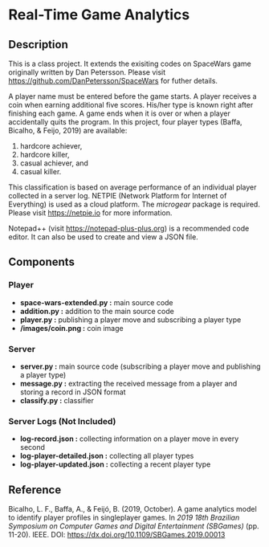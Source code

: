 # Real-Time Game Analytics


## Description
This is a class project. It extends the exisiting codes on SpaceWars game originally written by Dan Petersson. Please visit <https://github.com/DanPetersson/SpaceWars> for futher details.

A player name must be entered before the game starts. A player receives a coin when earning additional five scores. His/her type is known right after finishing each game. A game ends when it is over or when a player accidentally quits the program. In this project, four player types (Baffa, Bicalho, & Feijo, 2019) are available:

  1. hardcore achiever,
  2. hardcore killer,
  3. casual achiever, and
  4. casual killer.

This classification is based on average performance of an individual player collected in a server log. NETPIE (Network Platform for Internet of Everything) is used as a cloud platform. The *microgear* package is required. Please visit <https://netpie.io> for more information.

Notepad++ (visit <https://notepad-plus-plus.org>) is a recommended code editor. It can also be used to create and view a JSON file.


## Components

### Player

  * **space-wars-extended.py :** main source code
  * **addition.py :** addition to the main source code
  * **player.py :** publishing a player move and subscribing a player type
  * **/images/coin.png :** coin image

### Server

  * **server.py :** main source code (subscribing a player move and publishing a player type)
  * **message.py :** extracting the received message from a player and storing a record in JSON format
  * **classify.py :** classifier

### Server Logs (Not Included)

  * **log-record.json :** collecting information on a player move in every second
  * **log-player-detailed.json :** collecting all player types
  * **log-player-updated.json :** collecting a recent player type


## Reference

Bicalho, L. F., Baffa, A., & Feijó, B. (2019, October). A game analytics model to identify player profiles in singleplayer games. In *2019 18th Brazilian Symposium on Computer Games and Digital Entertainment (SBGames)* (pp. 11-20). IEEE. DOI: <https://dx.doi.org/10.1109/SBGames.2019.00013>
